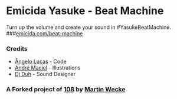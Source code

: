 # Emicida Yasuke  - Beat Machine
Turn up the volume and create your sound in #YasukeBeatMachine.
###[emicida.com/beat-machine](http://emicida.com/beat-machine)

### Credits
- [Ângelo Lucas](http://angelolucas.github.io) - Code
- [André Maciel](http://blackmadre.com) - Illustrations
- [Dj Duh](https://soundcloud.com/dj-duhproducer) - Sound Designer

### A Forked project of [108](http://martinwecke.de/108) by [Martin Wecke](https://github.com/hatsumatsu)
